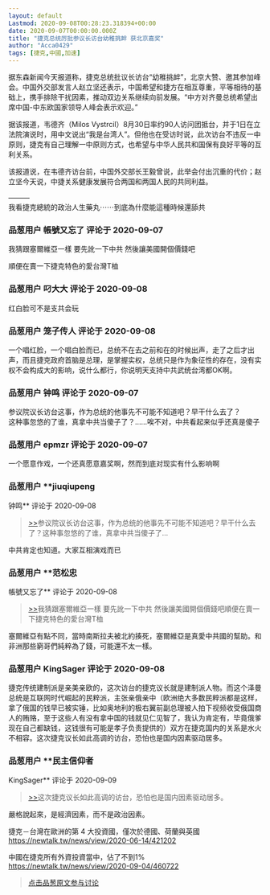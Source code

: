 ```yaml
---
layout: default
Lastmod: 2020-09-08T00:28:23.318394+00:00
date: 2020-09-07T00:00:00.000Z
title: "捷克总统厉批参议长访台幼稚挑衅 获北京嘉奖"
author: "Acca0429"
tags: [捷克,中國,加速]
---
```


据东森新闻今天报道称，捷克总统批议长访台“幼稚挑衅”，北京大赞、邀其参加峰会。中国外交部发言人赵立坚还表示，中国希望和捷方在相互尊重，平等相待的基础上，携手排除干扰因素，推动双边关系继续向前发展。“中方对齐曼总统希望出席中国-中东欧国家领导人峰会表示欢迎。”  
  
据该报道，韦德齐（Milos Vystrcil）8月30日率约90人访问团抵台，并于1日在立法院演说时，用中文说出“我是台湾人”。但他也在受访时说，此次访台不违反一中原则，捷克有自己理解一中原则方式，也希望与中华人民共和国保有良好平等的互利关系。  
  
该报道说，在韦德齐访台前，中国外交部长王毅曾说，此举会付出沉重的代价；赵立坚今天说，中捷关系健康发展符合两国和两国人民的共同利益。  
  
———  
我看捷克總統的政治人生藥丸⋯⋯到底為什麼能這種時候還舔共

            
### 品葱用户 **帳號又忘了** 评论于 2020-09-07
        
我猜跟塞爾維亞一樣 要先訛一下中共 然後讓美國開個價錢吧  
  
順便在賣一下捷克特色的愛台灣T桖
        


            
### 品葱用户 **叼大大** 评论于 2020-09-08
        
红白脸可不是支共会玩
        


            
### 品葱用户 **笼子传人** 评论于 2020-09-08
        
一个唱红脸，一个唱白脸而已，总统不在去之前和在的时候出声，走了之后才出声，而且捷克政府首脑是总理，是掌握实权，总统只是作为象征性的存在，没有实权不会构成大的影响，说什么都行，你说明天支持中共武统台湾都OK啊。
        


            
### 品葱用户 **钟鸣** 评论于 2020-09-07
        
参议院议长访台这事，作为总统的他事先不可能不知道吧？早干什么去了？  
这种事忽悠的了谁，真拿中共当傻子了？……唉不对，中共看起来似乎还真是傻子
        


            
### 品葱用户 **epmzr** 评论于 2020-09-07
        
一个愿意作戏，一个还真愿意嘉奖啊，然而到底对现实有什么影响啊
        


            
### 品葱用户 **jiuqiupeng 
钟鸣** 评论于 2020-09-08
        
> [\>>]( "/article/item_id-491756#")参议院议长访台这事，作为总统的他事先不可能不知道吧？早干什么去了？这种事忽悠的了谁，真拿中共当傻子了...

  
  
中共肯定也知道。大家互相演戏而已
        


            
### 品葱用户 **范松忠 
帳號又忘了** 评论于 2020-09-08
        
> [\>>]( "/article/item_id-491710#")我猜跟塞爾維亞一樣 要先訛一下中共 然後讓美國開個價錢吧順便在賣一下捷克特色的愛台灣T桖

  
  
塞爾維亞有點不同，當時南斯拉夫被北約揍死，塞爾維亞是真愛中共國的幫助。和非洲那些窮哥們純粹為了錢，可能還不太一樣。
        


            
### 品葱用户 **KingSager** 评论于 2020-09-08
        
捷克传统建制派是亲美亲欧的，这次访台的捷克议长就是建制派人物。而这个泽曼总统是互联网时代崛起的民粹派，主张亲俄亲中（欧洲绝大多数民粹派都是这样，拿了俄国的钱早已被实锤，比如奥地利的极右翼前副总理被人拍下视频收受俄国商人的贿赂，至于这些人有没有拿中国的钱就见仁见智了，我认为肯定有，毕竟俄爹现在自己都缺钱，这钱很有可能是孝子负责提供的）双方在捷克国内的关系是水火不相容。这次捷克议长如此高调的访台，恐怕也是国内因素驱动居多。
        


            
### 品葱用户 **民主信仰者 
KingSager** 评论于 2020-09-09
        
> [\>>]( "/article/item_id-491815#")这次捷克议长如此高调的访台，恐怕也是国内因素驱动居多。

  
嚴格說起來，是經濟因素，而不是政治因素。  
  
捷克－台灣在歐洲的第 4 大投資國，僅次於德國、荷蘭與英國  
https://newtalk.tw/news/view/2020-06-14/421202  
  
中國在捷克所有外資投資當中，佔了不到1%  
https://newtalk.tw/news/view/2020-09-04/460722
        






> [点击品葱原文参与讨论](https://pincong.rocks/article/23862)

